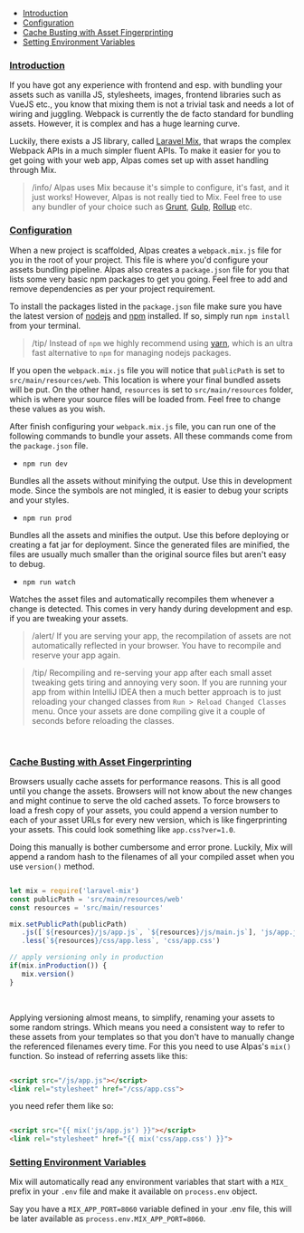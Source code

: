 - [Introduction](#introduction) 
- [Configuration](#configuration) 
- [Cache Busting with Asset Fingerprinting](#cache-busting-with-asset-fingerprinting)
- [Setting Environment Variables](#setting-environment-variables)

<a name="introduction"></a>
### [Introduction](#introduction)

If you have got any experience with frontend and esp. with bundling your assets such as vanilla JS, stylesheets,
images, frontend libraries such as VueJS etc., you know that mixing them is not a trivial task and needs a lot of
wiring and juggling. Webpack is currently the de facto standard for bundling assets. However, it is complex and has 
a huge learning curve. 

Luckily, there exists a JS library, called [Laravel Mix](https://laravel-mix.com/), that wraps the complex Webpack 
APIs in a much simpler fluent APIs. To make it easier for you to get going with your web app, Alpas comes set up with 
asset handling through Mix.

> /info/ <span> Alpas uses Mix because it's simple to configure, it's fast, and it just works! However,
> Alpas is not really tied to Mix. Feel free to use any bundler of your choice such as 
> [Grunt](https://gruntjs.com/), [Gulp](https://gulpjs.com/), [Rollup](https://rollupjs.org/guide/en/) etc.

<a name="configuration"></a>
### [Configuration](#configuration)

When a new project is scaffolded, Alpas creates a `webpack.mix.js` file for you in the root of your project. This file
is where you'd configure your assets bundling pipeline. Alpas also creates a `package.json` file for you that lists 
some very basic npm packages to get you going. Feel free to add and remove dependencies as per your project
requirement.

To install the packages listed in the `package.json` file make sure you have the latest version of 
[nodejs](https://nodejs.org/en/) and [npm](https://www.npmjs.com/) installed. If so, simply run `npm install` from your
terminal.

> /tip/ <span>Instead of `npm` we highly recommend using [yarn](https://yarnpkg.com), which is an ultra fast 
> alternative to `npm` for managing nodejs packages.</span>

If you open the `webpack.mix.js` file you will notice that `publicPath` is set to `src/main/resources/web`. This 
location is where your final bundled assets will be put. On the other hand, `resources` is set to `src/main/resources`
folder, which is where your source files will be loaded from. Feel free to change these values as you wish.

After finish configuring your `webpack.mix.js` file, you can run one of the following commands to bundle your assets.
All these commands come from the `package.json` file.

<div class="sublist">

- `npm run dev`

Bundles all the assets without minifying the output. Use this in development mode. Since the symbols are not mingled,
it is easier to debug your scripts and your styles.

- `npm run prod`

Bundles all the assets and minifies the output. Use this before deploying or creating a fat jar for deployment. Since
the generated files are minified, the files are usually much smaller than the original source files but aren't easy
to debug.

- `npm run watch`

Watches the asset files and automatically recompiles them whenever a change is detected. This comes in very handy
during development and esp. if you are tweaking your assets.

> /alert/ <span> If you are serving your app, the recompilation of assets are not automatically reflected in your
> browser. You have to recompile and reserve your app again.</span>

> /tip/ <span> Recompiling and re-serving your app after each small asset tweaking gets tiring and annoying very soon.
> If you are running your app from within IntelliJ IDEA then a much better approach is to just reloading your 
> changed classes from `Run > Reload Changed Classes` menu. Once your assets are done compiling give it a couple of 
> seconds before reloading the classes. </span>

</div>

<br/>

<a name="cache-busting-with-asset-fingerprinting"></a>
### [Cache Busting with Asset Fingerprinting](#cache-busting-with-asset-fingerprinting)

Browsers usually cache assets for performance reasons. This is all good until you change the assets. Browsers will not
know about the new changes and might continue to serve the old cached assets. To force browsers to load a fresh copy
of your assets, you could append a version number to each of your asset URLs for every new version, which is like
fingerprinting your assets. This could look something like `app.css?ver=1.0`.

Doing this manually is bother cumbersome and error prone. Luckily, Mix will append a random hash to the
filenames of all your compiled asset when you use `version()` method.

<span class="line-numbers" data-start="1">

```javascript

let mix = require('laravel-mix')
const publicPath = 'src/main/resources/web'
const resources = 'src/main/resources'

mix.setPublicPath(publicPath)
   .js([`${resources}/js/app.js`, `${resources}/js/main.js`], 'js/app.js')
   .less(`${resources}/css/app.less`, 'css/app.css')

// apply versioning only in production
if(mix.inProduction()) {
   mix.version()
}

```

</span>

<br/>

Applying versioning almost means, to simplify, renaming your assets to some random strings. Which means you need a
consistent way to refer to these assets from your templates so that you don't have to manually change the referenced
filenames every time. For this you need to use Alpas's `mix()` function. So instead of referring assets like this:

```html

<script src="/js/app.js"></script>
<link rel="stylesheet" href="/css/app.css">

```

you need refer them like so:

```html

<script src="{{ mix('js/app.js') }}"></script>
<link rel="stylesheet" href="{{ mix('css/app.css') }}">

```

<a name="setting-environment-variables"></a>
### [Setting Environment Variables](#setting-environment-variables)

Mix will automatically read any environment variables that start with a `MIX_` prefix in your `.env` file and make it
available on `process.env` object.

Say you have a `MIX_APP_PORT=8060` variable defined in your .env file, this will be later available as 
`process.env.MIX_APP_PORT=8060`.

